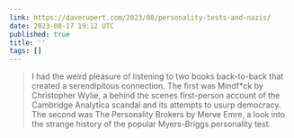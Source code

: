 ```yaml
---
link: https://daverupert.com/2023/08/personality-tests-and-nazis/
date: 2023-08-17 19:12 UTC
published: true
title: ''
tags: []
---
```


> I had the weird pleasure of listening to two books back-to-back that created a serendipitous connection. The first was Mindf*ck by Christopher Wylie, a behind the scenes first-person account of the Cambridge Analytica scandal and its attempts to usurp democracy. The second was The Personality Brokers by Merve Emre, a look into the strange history of the popular Myers-Briggs personality test.
